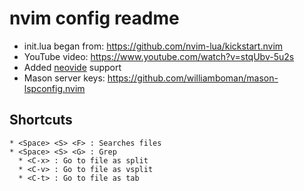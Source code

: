 # nvim config readme

* init.lua began from: https://github.com/nvim-lua/kickstart.nvim
* YouTube video: https://www.youtube.com/watch?v=stqUbv-5u2s
* Added [neovide](https://github.com/neovide/neovide) support
* Mason server keys: https://github.com/williamboman/mason-lspconfig.nvim

## Shortcuts

```
* <Space> <S> <F> : Searches files
* <Space> <S> <G> : Grep
  * <C-x> : Go to file as split
  * <C-v> : Go to file as vsplit
  * <C-t> : Go to file as tab
```
